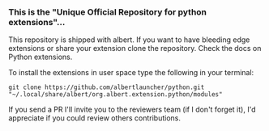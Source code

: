 ### This is the "Unique Official Repository for python extensions"...

This repository is shipped with albert. If you want to have bleeding edge extensions or share your extension clone the repository. Check the docs on Python extensions.

To install the extensions in user space type the following in your terminal:

```
git clone https://github.com/albertlauncher/python.git "~/.local/share/albert/org.albert.extension.python/modules"
```

If you send a PR I'll invite you to the reviewers team (if I don't forget it), I'd appreciate if you could review others contributions.
